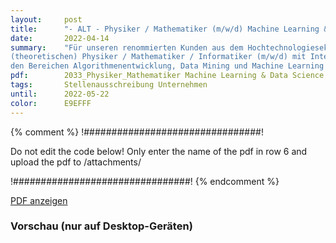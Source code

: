 ```yaml
---
layout:     post
title:      "- ALT - Physiker / Mathematiker (m/w/d) Machine Learning & Data Science"
date:       2022-04-14
summary:    "Für unseren renommierten Kunden aus dem Hochtechnologiesektor suchen wir regelmäßig einen engagierten
(theoretischen) Physiker / Mathematiker / Informatiker (m/w/d) mit Interesse an herausfordernden Aufgaben in
den Bereichen Algorithmenentwicklung, Data Mining und Machine Learning in einem innovativen Umfeld. Hierbei"
pdf:        2033_Physiker_Mathematiker Machine Learning & Data Science.pdf
tags:       Stellenausschreibung Unternehmen
until:		2022-05-22
color:      E9EFFF
---
```


{% comment %}
!################################!

Do not edit the code below! Only enter the name of the pdf in row 6 and upload the pdf to /attachments/

!################################!
{% endcomment %}

<a class="btn btn-primary" href="{{ site.url }}/attachments/{{page.pdf}}">PDF anzeigen</a>

<h3>Vorschau (nur auf Desktop-Geräten)</h3>
<div class="d-none d-sm-block">
    <object data="{{ site.url }}/attachments/{{page.pdf}}" width="100%" height="1010" type='application/pdf'>
    </object>
</div>
